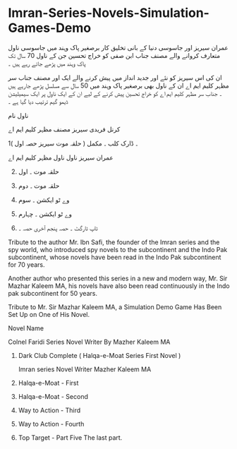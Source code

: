 # Imran-Series-Novels-Simulation-Games-Demo

عمران سیریز اور جاسوسی دنیا کے بانی تخلیق کار برصغیر پاک وہند میں جاسوسی ناول متعارف کروانے والے مصنف جناب ابن صفی کو خراج تحسین جن کے ناول 70 سال تک پاک وہند میں پڑھے جاتے رہے ہیں ۔

ان کی اس سیریز کو نئے اور جدید انداز میں پیش کرنے والے ایک اور مصنف جناب سر مظہر کلیم ایم اے ان کے ناول بھی برصغیر پاک وہند میں 50 سال سے مسلسل پڑھے جارہے ہیں ۔ 
جناب سر مظہر کلیم ایم اے کو خراج تحسین پیش کرنے کے لیے ان کے ایک ناول پر ایک سیمیلیشن ڈیمو گیم ترتیب دیا گیا ہے ۔

ناول نام

کرنل فریدی سیریز مصنف مظہر کلیم ایم اے

1۔ ڈارک کلب ۔ مکمل ( حلقہ موت سیریز حصہ اول )

عمران سیریز ناول ناول مظہر کلیم ایم اے

2. حلقہ موت ۔ اول
 
4. حلقہ موت ۔ دوم
 
6. وے ٹو ایکشن ۔ سوم
 
8. وے ٹو ایکشن ۔ چہارم
 
10. ٹاپ ٹارگٹ ۔ حصہ پنجم آخری حصہ ۔
 
Tribute to the author Mr. Ibn Safi, the founder of the Imran series and the spy world, who introduced spy novels to the subcontinent and the Indo Pak subcontinent, whose novels have been read in the Indo Pak subcontinent for 70 years.

Another author who presented this series in a new and modern way, Mr. Sir Mazhar Kaleem MA, his novels have also been read continuously in the Indo pak subcontinent for 50 years. 

   Tribute to Mr. Sir Mazhar Kaleem MA, a Simulation Demo Game Has Been Set Up on One of His Novel.

   Novel Name

   Colnel Faridi Series Novel Writer By Mazher Kaleem MA

1. Dark Club Complete ( Halqa-e-Moat Series First Novel )

   Imran series Novel Writer Mazher Kaleem MA

2. Halqa-e-Moat - First

3. Halqa-e-Moat - Second

4. Way to Action - Third

5. Way to Action - Fourth

6. Top Target - Part Five The last part.
